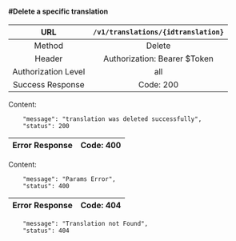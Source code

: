 #### #Delete a specific translation

|URL | `/v1/translations/{idtranslation}`  |
|:-:|:-:|
|  Method  |Delete|
|  Header  | Authorization: Bearer $Token|
|  Authorization Level | all |
|Success Response | Code: 200  |

Content:

        "message": "translation was deleted successfully",
        "status": 200

| Error Response | Code: 400  |
|:-:|:-:|

Content:

        "message": "Params Error",
        "status": 400

| Error Response | Code: 404  |
|:-:|:-:|

        "message": "Translation not Found",
        "status": 404